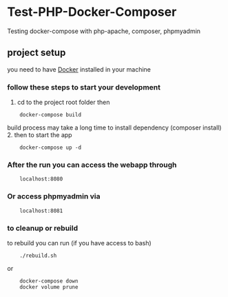 # Test-PHP-Docker-Composer
Testing docker-compose with php-apache, composer, phpmyadmin

## project setup

you need to have [Docker](http://www.docker.com) installed in your machine

### follow these steps to start your development

1. cd to the project root folder then 
```
    docker-compose build
```
build process may take a long time to install dependency (composer install)
2. then to start the app
```
    docker-compose up -d
```

### After the run you can access the webapp through
```
    localhost:8080
```

### Or access phpmyadmin via
```
    localhost:8081
```

### to cleanup or rebuild
to rebuild you can run (if you have access to bash)
```
    ./rebuild.sh
```
or 
```
    docker-compose down
    docker volume prune
```
